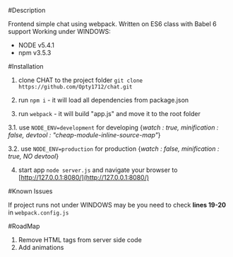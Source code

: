 #Description

Frontend simple chat using webpack. Written on ES6 class with Babel 6 support
Working under WINDOWS:
* NODE v5.4.1
* npm v3.5.3




#Installation

1. clone CHAT to the project folder `git clone https://github.com/Opty1712/chat.git`

2. run `npm i` - it will load all dependencies from package.json

3. run `webpack` - it will build "app.js" and move it to the root folder

  3.1. use `NODE_ENV=development` for developing {*watch : true, minification : false, devtool : "cheap-module-inline-source-map"*}

  3.2. use `NODE_ENV=production` for production {*watch : false, minification : true, NO devtool*}

4. start app `node server.js` and navigate your browser to [http://127.0.0.1:8080/](http://127.0.0.1:8080/)



#Known Issues

If project runs not under WINDOWS may be you need to check **lines 19-20** in `webpack.config.js`



#RoadMap

1. Remove HTML tags from server side code
2. Add animations

